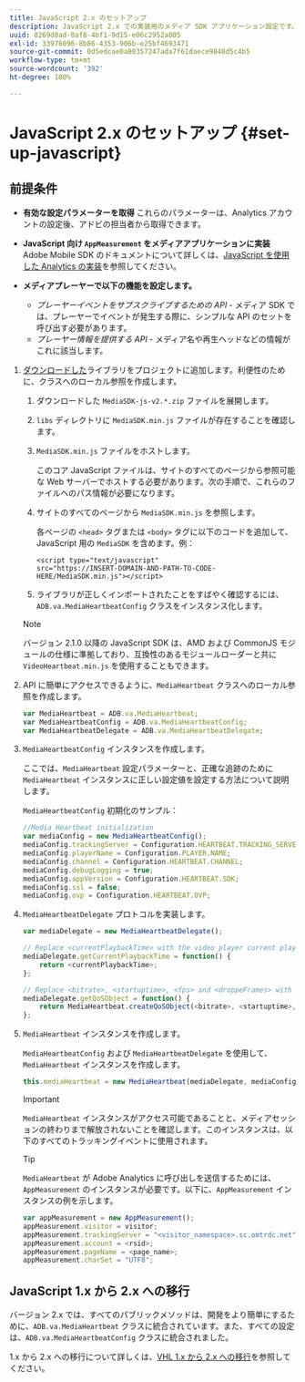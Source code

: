 ```yaml
---
title: JavaScript 2.x のセットアップ
description: JavaScript 2.x での実装用のメディア SDK アプリケーション設定です。
uuid: 0269d8ad-0af8-4bf1-9d15-e06c2952a005
exl-id: 33976096-8b86-4353-906b-e25bf4693471
source-git-commit: 0d5edcae0a80357247ada7f61daece9840d5c4b5
workflow-type: tm+mt
source-wordcount: '392'
ht-degree: 100%

---
```


# JavaScript 2.x のセットアップ {#set-up-javascript}

## 前提条件

* **有効な設定パラメーターを取得** これらのパラメーターは、Analytics アカウントの設定後、アドビの担当者から取得できます。
* **JavaScript 向け `AppMeasurement` をメディアアプリケーションに実装** Adobe Mobile SDK のドキュメントについて詳しくは、[JavaScript を使用した Analytics の実装](https://experienceleague.adobe.com/docs/analytics/implementation/js/overview.html?lang=ja)を参照してください。

* **メディアプレーヤーで以下の機能を設定します。**

   * *プレーヤーイベントをサブスクライブするための API* - メディア SDK では、プレーヤーでイベントが発生する際に、シンプルな API のセットを呼び出す必要があります。
   * *プレーヤー情報を提供する API* - メディア名や再生ヘッドなどの情報がこれに該当します。

1. [ダウンロードした](/help/sdk-implement/download-sdks.md#download-2x-sdks)ライブラリをプロジェクトに追加します。利便性のために、クラスへのローカル参照を作成します。

   1. ダウンロードした `MediaSDK-js-v2.*.zip` ファイルを展開します。
   1. `libs` ディレクトリに `MediaSDK.min.js` ファイルが存在することを確認します。

   1. `MediaSDK.min.js` ファイルをホストします。

      このコア JavaScript ファイルは、サイトのすべてのページから参照可能な Web サーバーでホストする必要があります。次の手順で、これらのファイルへのパス情報が必要になります。

   1. サイトのすべてのページから `MediaSDK.min.js` を参照します。

      各ページの `<head>` タグまたは `<body>` タグに以下のコードを追加して、JavaScript 用の `MediaSDK` を含めます。例：

      ```
      <script type="text/javascript"
      src="https://INSERT-DOMAIN-AND-PATH-TO-CODE-HERE/MediaSDK.min.js"></script>
      ```

   1.  ライブラリが正しくインポートされたことをすばやく確認するには、`ADB.va.MediaHeartbeatConfig` クラスをインスタンス化します。

      >[!NOTE]
      >
      >バージョン 2.1.0 以降の JavaScript SDK は、AMD および CommonJS モジュールの仕様に準拠しており、互換性のあるモジュールローダーと共に `VideoHeartbeat.min.js` を使用することもできます。

1. API に簡単にアクセスできるように、`MediaHeartbeat` クラスへのローカル参照を作成します。

   ```js
   var MediaHeartbeat = ADB.va.MediaHeartbeat;
   var MediaHeartbeatConfig = ADB.va.MediaHeartbeatConfig;
   var MediaHeartbeatDelegate = ADB.va.MediaHeartbeatDelegate;
   ```

1. `MediaHeartbeatConfig` インスタンスを作成します。

   ここでは、`MediaHeartbeat` 設定パラメーターと、正確な追跡のために `MediaHeartbeat` インスタンスに正しい設定値を設定する方法について説明します。

   `MediaHeartbeatConfig` 初期化のサンプル：

   ```js
   //Media Heartbeat initialization
   var mediaConfig = new MediaHeartbeatConfig();
   mediaConfig.trackingServer = Configuration.HEARTBEAT.TRACKING_SERVER;
   mediaConfig.playerName = Configuration.PLAYER.NAME;
   mediaConfig.channel = Configuration.HEARTBEAT.CHANNEL;
   mediaConfig.debugLogging = true;
   mediaConfig.appVersion = Configuration.HEARTBEAT.SDK;
   mediaConfig.ssl = false;
   mediaConfig.ovp = Configuration.HEARTBEAT.OVP;
   ```

1. `MediaHeartbeatDelegate` プロトコルを実装します。

   ```js
   var mediaDelegate = new MediaHeartbeatDelegate();
   
   // Replace <currentPlaybackTime> with the video player current playback time
   mediaDelegate.getCurrentPlaybackTime = function() {
       return <currentPlaybackTime>;
   };
   
   // Replace <bitrate>, <startuptime>, <fps> and <droppeFrames> with the current playback QoS values.  
   mediaDelegate.getQoSObject = function() {
       return MediaHeartbeat.createQoSObject(<bitrate>, <startuptime>, <fps>, <droppedFrames>);
   };
   ```

1. `MediaHeartbeat` インスタンスを作成します。

   `MediaHeartbeatConfig` および `MediaHeartbeatDelegate` を使用して、`MediaHeartbeat` インスタンスを作成します。

   ```js
   this.mediaHeartbeat = new MediaHeartbeat(mediaDelegate, mediaConfig, appMeasurement);
   ```

   >[!IMPORTANT]
   >
   >`MediaHeartbeat` インスタンスがアクセス可能であることと、メディアセッションの終わりまで解放されないことを確認します。このインスタンスは、以下のすべてのトラッキングイベントに使用されます。

   >[!TIP]
   >
   >`MediaHeartbeat` が Adobe Analytics に呼び出しを送信するためには、`AppMeasurement` のインスタンスが必要です。以下に、`AppMeasurement` インスタンスの例を示します。

   ```js
   var appMeasurement = new AppMeasurement();
   appMeasurement.visitor = visitor;
   appMeasurement.trackingServer = "<visitor_namespace>.sc.omtrdc.net";
   appMeasurement.account = <rsid>;
   appMeasurement.pageName = <page_name>;
   appMeasurement.charSet = "UTF­8";
   ```

## JavaScript 1.x から 2.x への移行

バージョン 2.x では、すべてのパブリックメソッドは、開発をより簡単にするために、`ADB.va.MediaHeartbeat` クラスに統合されています。また、すべての設定は、`ADB.va.MediaHeartbeatConfig` クラスに統合されました。

1.x から 2.x への移行について詳しくは、[VHL 1.x から 2.x への移行](/help/sdk-implement/va-1x-to-2x/mig-1x-2x-overview.md)を参照してください。
